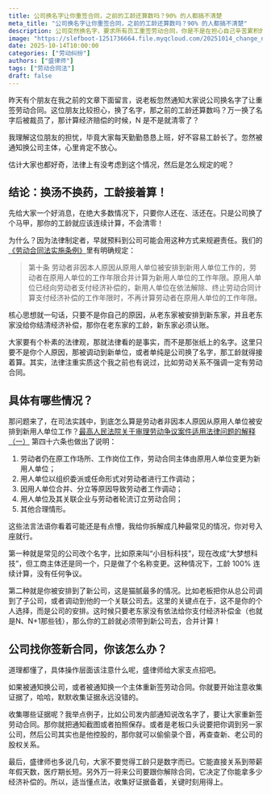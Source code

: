```yaml
---
title: 公司换名字让你重签合同，之前的工龄还算数吗？90% 的人都搞不清楚
meta_title: "公司换名字让你重签合同，之前的工龄还算数吗？90% 的人都搞不清楚"
description: 公司突然换名字，要求所有员工重签劳动合同，你是不是在担心自己辛苦累积的工龄一夜清零？别慌！本文为你深度解读《劳动合同法》，明确告诉你：只要不是你个人原因导致的调动，无论是公司单纯改名、还是被安排到新的关联公司，你的工龄都必须连续计算！法律看重的是劳动关系的实质，而非公司换的那个“马甲”。我们将为你剖析常见的几种“换主体”操作，教你如何识别并保护自己的合法权益。更重要的是，我们会提供一份实用的证据收集指南，告诉你该保留哪些通知或截图，以防未来发生劳动纠纷时，能有力证明自己的工作年限。记住，工龄直接关系到你的经济补偿金、带薪年假，绝不能轻易放弃。
image: "https://slefboot-1251736664.file.myqcloud.com/20251014_change_name.webp"
date: 2025-10-14T10:00:00
categories: ["劳动纠纷"]
authors: ["盛律师"]
tags: ["劳动合同法"]
draft: false
---
```


昨天有个朋友在我之前的文章下面留言，说老板忽然通知大家说公司换名字了让重签劳动合同。这位朋友比较担心，换了名字，那之前的工龄还算数吗？万一换了名字后被裁员了，那计算经济赔偿的时候，N 是不是就清零了？

我理解这位朋友的担忧，毕竟大家每天勤勤恳恳上班，好不容易工龄长了。忽然被通知换公司主体，心里肯定不放心。

估计大家也都好奇，法律上有没考虑到这个情况，然后是怎么规定的呢？

## 结论：换汤不换药，工龄接着算！

先给大家一个好消息，在绝大多数情况下，只要你人还在、活还在。只是公司换了个马甲，那你的工龄就应该连续计算，不会清零！

为什么？因为法律制定者，早就预料到公司可能会用这种方式来规避责任。我们的[《劳动合同法实施条例》](https://www.mohrss.gov.cn/xxgk2020/fdzdgknr/zcfg/fg/202011/t20201103_394939.html)里有明确规定：

> 第十条 劳动者非因本人原因从原用人单位被安排到新用人单位工作的，劳动者在原用人单位的工作年限合并计算为新用人单位的工作年限。原用人单位已经向劳动者支付经济补偿的，新用人单位在依法解除、终止劳动合同计算支付经济补偿的工作年限时，不再计算劳动者在原用人单位的工作年限。

核心思想就一句话，只要不是你自己的原因，从老东家被安排到新东家，并且老东家没给你结清经济补偿，那你在老东家的工龄，新东家必须认账。

大家要有个朴素的法律观，那就法律看的是事实，而不是那张纸上的名字。这里只要不是你个人原因，那被调动到新单位，或者单纯是公司换了名字，那工龄就得接着算。其实，法律注重实质这个我之前也有说过，比如劳动关系不强调一定有劳动合同。

## 具体有哪些情况？

那问题来了，在司法实践中，到底怎么算是劳动者非因本人原因从原用人单位被安排到新用人单位工作？[最高人民法院关于审理劳动争议案件适用法律问题的解释（一）](https://rsj.wuhan.gov.cn/zwgk_17/zc/qtzdgkwj/zcfg/202204/t20220427_1963228.html) 第四十六条也做出了说明：

1. 劳动者仍在原工作场所、工作岗位工作，劳动合同主体由原用人单位变更为新用人单位；
2. 用人单位以组织委派或任命形式对劳动者进行工作调动；
3. 因用人单位合并、分立等原因导致劳动者工作调动；
4. 用人单位及其关联企业与劳动者轮流订立劳动合同；
5. 其他合理情形。

这些法言法语你看着可能还是有点懵，我给你拆解成几种最常见的情况，你对号入座就行。

第一种就是常见的公司改个名字，比如原来叫“小目标科技”，现在改成“大梦想科技”，但工商主体还是同一个，只是做了个名称变更。这种情况下，工龄 100% 连续计算，没有任何争议。

第二种就是你被安排到了新公司，这是猫腻最多的情况。比如老板把你从总公司调到了子公司，或者调动到他的一个关联公司去。这里的关键点在于，这不是你的个人选择，而是公司的安排。这时候只要老东家没有依法给你支付经济补偿金（也就是N、N+1那些钱），那么你的工龄就必须带到新公司去，合并计算！

## 公司找你签新合同，你该怎么办？

道理都懂了，具体操作层面该注意什么呢，盛律师给大家支点招吧。

如果被通知换公司，或者被通知换一个主体重新签劳动合同。你就要开始注意收集证据了，哈哈，默默收集证据永远没错的。

收集哪些证据呢？我举点例子，比如公司发内部通知说改名字了，要让大家重新签劳动合同。那你就把通知截图或者拍照保存。或者是老板口头说要把你调到另一家公司，然后公司其实也是他控股的，那你就可以偷偷录个音，再查查新、老公司的股权关系。

最后，盛律师也多说几句，大家不要觉得工龄只是数字而已。它能直接关系到带薪年假天数，医疗期长短。另外万一将来公司要跟你解除合同，它决定了你能拿多少经济补偿的。所以，适当懂点法，收集好证据备着，关键时刻用得上。